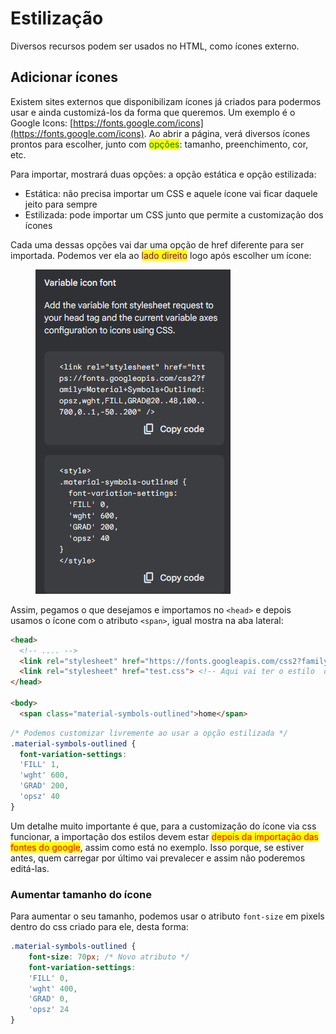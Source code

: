 # Estilização

Diversos recursos podem ser usados no HTML, como ícones externo.

## Adicionar ícones

Existem sites externos que disponibilizam ícones já criados para podermos usar e ainda customizá-los da forma que queremos. Um exemplo é o Google Icons: [https://fonts.google.com/icons](https://fonts.google.com/icons). Ao abrir a página, verá diversos ícones prontos para escolher, junto com <mark style="color:green;">opções</mark>: tamanho, preenchimento, cor, etc.

Para importar, mostrará duas opções: a opção estática e opção estilizada:

* Estática: não precisa importar um CSS e aquele ícone vai ficar daquele jeito para sempre
* Estilizada: pode importar um CSS junto que permite a customização dos ícones

Cada uma dessas opções vai dar uma opção de href diferente para ser importada. Podemos ver ela ao <mark style="color:purple;">lado direito</mark> logo após escolher um ícone:

<figure><img src="../../.gitbook/assets/instruções de importação do google icons.png" alt=""><figcaption></figcaption></figure>

Assim, pegamos o que desejamos e importamos no `<head>` e depois usamos o ícone com o atributo `<span>`, igual mostra na aba lateral:

```html
<head>
  <!-- .... -->
  <link rel="stylesheet" href="https://fonts.googleapis.com/css2?family=Material+Symbols+Outlined:opsz,wght,FILL,GRAD@20..48,100..700,0..1,-50..200" />
  <link rel="stylesheet" href="test.css"> <!-- Aqui vai ter o estilo  do ícone -->
</head>

<body> 
  <span class="material-symbols-outlined">home</span>
```

```css
/* Podemos customizar livremente ao usar a opção estilizada */
.material-symbols-outlined {
  font-variation-settings:
  'FILL' 1,
  'wght' 600,
  'GRAD' 200,
  'opsz' 40
}
```

Um detalhe muito importante é que, para a customização do ícone via css funcionar, a importação dos estilos devem estar <mark style="color:red;">depois da importação das fontes do google</mark>, assim como está no exemplo. Isso porque, se estiver antes, quem carregar por último vai prevalecer e assim não poderemos editá-las.

### Aumentar tamanho do ícone

Para aumentar o seu tamanho, podemos usar o atributo `font-size` em pixels dentro do css criado para ele, desta forma:

```css
.material-symbols-outlined {
    font-size: 70px; /* Novo atributo */
    font-variation-settings:
    'FILL' 0,
    'wght' 400,
    'GRAD' 0,
    'opsz' 24
}
```
